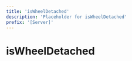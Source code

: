 ```yaml
---
title: 'isWheelDetached'
description: 'Placeholder for isWheelDetached'
prefix: '[Server]'
---
```


# isWheelDetached
